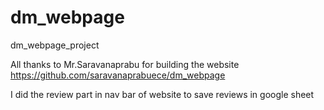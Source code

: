 # dm_webpage
dm_webpage_project

All thanks to Mr.Saravanaprabu  for building the website https://github.com/saravanaprabuece/dm_webpage

I did the review part in nav bar of website to save reviews in google sheet 
